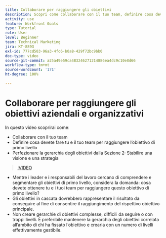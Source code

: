 ```yaml
---
title: Collaborare per raggiungere gli obiettivi
description: Scopri come collaborare con il tuo team, definire cosa devovete fare tu e il tuo team per raggiungere l’obiettivo di primo livello e perfezionare la gerarchia degli obiettivi.
activity: use
feature: Workfront Goals
type: Tutorial
role: User
level: Beginner
team: Technical Marketing
jira: KT-8893
exl-id: 777cd503-96a3-4fc6-b0a8-429f72bc9bb0
doc-type: video
source-git-commit: a25a49e59ca483246271214886ea4dc9c10e8d66
workflow-type: tm+mt
source-wordcount: '171'
ht-degree: 100%

---
```


# Collaborare per raggiungere gli obiettivi aziendali e organizzativi

In questo video scoprirai come:

* Collaborare con il tuo team
* Definire cosa devete fare tu e il tuo team per raggiungere l’obiettivo di primo livello
* Perfezionare la gerarchia degli obiettivi dalla Sezione 2: Stabilire una visione e una strategia

>[!VIDEO](https://video.tv.adobe.com/v/335187/?quality=12&learn=on)

<!--
Pro-tips graphic
-->

* Mentre i leader e i responsabili del lavoro cercano di comprendere e segmentare gli obiettivi di primo livello, considera la domanda: cosa devete ottenere tu e i tuoi team per raggiungere questo obiettivo di primo livello?
* Gli obiettivi in cascata dovrebbero rappresentare il risultato da conseguire al fine di consentire il raggiungimento del rispettivo obiettivo principale.
* Non creare gerarchie di obiettivi complesse, difficili da seguire o con troppi livelli. È preferibile mantenere la gerarchia degli obiettivi correlata all’ambito di chi ha fissato l’obiettivo e crearla con un numero di livelli effettivamente gestibile.
